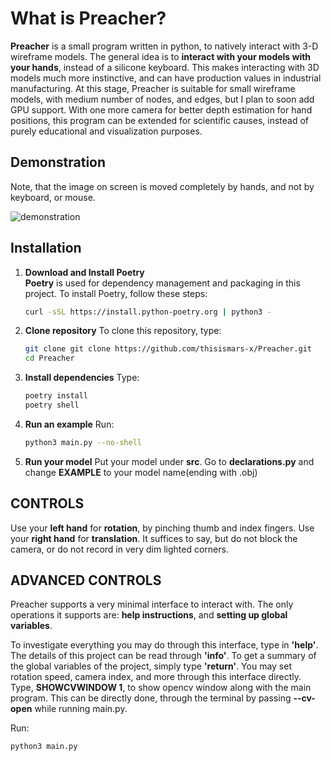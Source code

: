 # What is Preacher?

**Preacher** is a small program written in python, to natively interact with 3-D wireframe models.
The general idea is to **interact with your models with your hands**, instead of a silicone keyboard.
This makes interacting with 3D models much more instinctive, and can have production values in industrial manufacturing.
At this stage, Preacher is suitable for small wireframe models, with medium number of nodes, and edges, but I plan to soon add GPU support.
With one more camera for better depth estimation for hand positions, this program can be extended for scientific causes, instead of 
purely educational and visualization purposes.

## Demonstration

Note, that the image on screen is moved completely by hands, and not by keyboard, or mouse.

![demonstration](https://github.com/user-attachments/assets/80e0edbf-7d27-41aa-b6ac-6c3a0116d9aa)


## Installation

1. **Download and Install Poetry**  
   **Poetry** is used for dependency management and packaging in this project. To install Poetry, follow these steps:

   ```bash
   curl -sSL https://install.python-poetry.org | python3 -

2. **Clone repository**
    To clone this repository, type:

    ```bash
    git clone git clone https://github.com/thisismars-x/Preacher.git
    cd Preacher

3. **Install dependencies**
    Type:

    ```bash
    poetry install
    poetry shell

4. **Run an example**
    Run:

    ```bash
    python3 main.py --no-shell

5. **Run your model**
    Put your model under **src**.
    Go to **declarations.py** and change **EXAMPLE** to your model name(ending with .obj)

## CONTROLS

Use your **left hand** for **rotation**, by pinching thumb and index fingers.
Use your **right hand** for **translation**.
It suffices to say, but do not block the camera, or do not record in very dim lighted corners.

## ADVANCED CONTROLS

Preacher supports a very minimal interface to interact with.
The only operations it supports are: **help instructions**, and **setting up global variables**.

To investigate everything you may do through this interface, type in **'help'**.
The details of this project can be read through **'info'**.
To get a summary of the global variables of the project, simply type **'return'**.
You may set rotation speed, camera index, and more through this interface directly.
Type, **SHOWCVWINDOW 1**, to show opencv window along with the main program.
This can be directly done, through the terminal by passing **--cv-open** while running main.py.

Run:

```bash
python3 main.py





